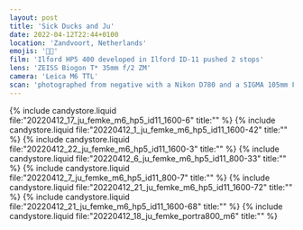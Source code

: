 ```yaml
---
layout: post
title: 'Sick Ducks and Ju'
date: 2022-04-12T22:44+0100
location: 'Zandvoort, Netherlands'
emojis: '🔞🔞'
film: 'Ilford HP5 400 developed in Ilford ID-11 pushed 2 stops'
lens: 'ZEISS Biogon T* 35mm f/2 ZM'
camera: 'Leica M6 TTL'
scan: 'photographed from negative with a Nikon D780 and a SIGMA 105mm F/2.8 EX DG Macro OS HSM, edited in Lightroom'
---
```


{% include candystore.liquid file:"20220412_17_ju_femke_m6_hp5_id11_1600-6" title:"" %}
{% include candystore.liquid file:"20220412_1_ju_femke_m6_hp5_id11_1600-42" title:"" %}
{% include candystore.liquid file:"20220412_22_ju_femke_m6_hp5_id11_1600-3" title:"" %}
{% include candystore.liquid file:"20220412_6_ju_femke_m6_hp5_id11_800-33" title:"" %}
{% include candystore.liquid file:"20220412_7_ju_femke_m6_hp5_id11_800-7" title:"" %}
{% include candystore.liquid file:"20220412_21_ju_femke_m6_hp5_id11_1600-72" title:"" %}
{% include candystore.liquid file:"20220412_21_ju_femke_m6_hp5_id11_1600-68" title:"" %}
{% include candystore.liquid file:"20220412_18_ju_femke_portra800_m6" title:"" %}
